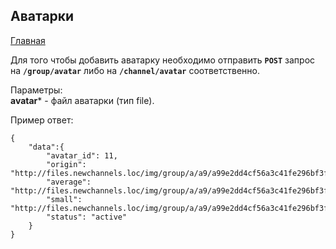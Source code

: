 ## Аватарки

[Главная](main.md) 

Для того чтобы добавить аватарку необходимо отправить 
**`POST`** запрос на **`/group/avatar`** либо на 
**`/channel/avatar`** 
соответственно.

Параметры:<br>
**avatar*** - файл аватарки (тип file).

Пример ответ:<br>

```
{
    "data":{
        "avatar_id": 11,
        "origin": "http://files.newchannels.loc/img/group/a/a9/a99e2dd4cf56a3c41fe296bf3f0b3722.jpg",
        "average": "http://files.newchannels.loc/img/group/a/a9/a99e2dd4cf56a3c41fe296bf3f0b3722_400.jpg",
        "small": "http://files.newchannels.loc/img/group/a/a9/a99e2dd4cf56a3c41fe296bf3f0b3722_150.jpg",
        "status": "active"
    }
}
```